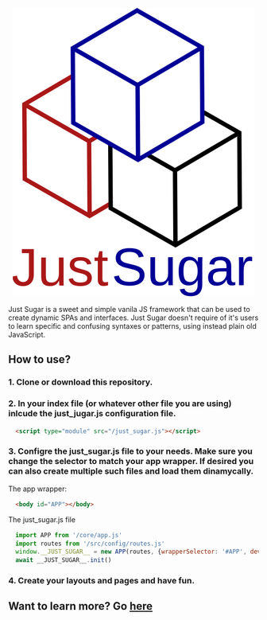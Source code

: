 <p align="center">
  <img src="resources/img/just_sugar.svg" alt="Project Logo">
</p

Just Sugar is a sweet and simple vanila JS framework that can be used to create dynamic SPAs and interfaces. Just Sugar doesn't require of it's users to learn specific and confusing syntaxes or patterns, using instead plain old JavaScript.

## How to use?
### 1. Clone or download this repository.
### 2. In your index file (or whatever other file you are using) inlcude the just_jugar.js configuration file.
```html
  <script type="module" src="/just_sugar.js"></script>
```

### 3. Configre the just_sugar.js file to your needs. Make sure you change the selector to match your app wrapper. If desired you can also create multiple such files and load them dinamycally.

   The app wrapper:
```html
  <body id="APP"></body>
```
The just_sugar.js file
```javascript
  import APP from '/core/app.js'
  import routes from '/src/config/routes.js'
  window.__JUST_SUGAR__ = new APP(routes, {wrapperSelector: '#APP', devMode: true})
  await __JUST_SUGAR__.init()
```

### 4. Create your layouts and pages and have fun.


## Want to learn more? Go [here](https://github.com/miti997/just-sugar-documentation)